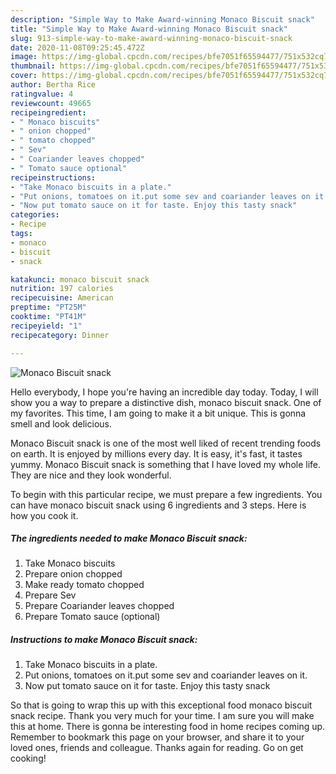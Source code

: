 ```yaml
---
description: "Simple Way to Make Award-winning Monaco Biscuit snack"
title: "Simple Way to Make Award-winning Monaco Biscuit snack"
slug: 913-simple-way-to-make-award-winning-monaco-biscuit-snack
date: 2020-11-08T09:25:45.472Z
image: https://img-global.cpcdn.com/recipes/bfe7051f65594477/751x532cq70/monaco-biscuit-snack-recipe-main-photo.jpg
thumbnail: https://img-global.cpcdn.com/recipes/bfe7051f65594477/751x532cq70/monaco-biscuit-snack-recipe-main-photo.jpg
cover: https://img-global.cpcdn.com/recipes/bfe7051f65594477/751x532cq70/monaco-biscuit-snack-recipe-main-photo.jpg
author: Bertha Rice
ratingvalue: 4
reviewcount: 49665
recipeingredient:
- " Monaco biscuits"
- " onion chopped"
- " tomato chopped"
- " Sev"
- " Coariander leaves chopped"
- " Tomato sauce optional"
recipeinstructions:
- "Take Monaco biscuits in a plate."
- "Put onions, tomatoes on it.put some sev and coariander leaves on it."
- "Now put tomato sauce on it for taste. Enjoy this tasty snack"
categories:
- Recipe
tags:
- monaco
- biscuit
- snack

katakunci: monaco biscuit snack 
nutrition: 197 calories
recipecuisine: American
preptime: "PT25M"
cooktime: "PT41M"
recipeyield: "1"
recipecategory: Dinner

---
```



![Monaco Biscuit snack](https://img-global.cpcdn.com/recipes/bfe7051f65594477/751x532cq70/monaco-biscuit-snack-recipe-main-photo.jpg)

Hello everybody, I hope you're having an incredible day today. Today, I will show you a way to prepare a distinctive dish, monaco biscuit snack. One of my favorites. This time, I am going to make it a bit unique. This is gonna smell and look delicious.



Monaco Biscuit snack is one of the most well liked of recent trending foods on earth. It is enjoyed by millions every day. It is easy, it's fast, it tastes yummy. Monaco Biscuit snack is something that I have loved my whole life. They are nice and they look wonderful.


To begin with this particular recipe, we must prepare a few ingredients. You can have monaco biscuit snack using 6 ingredients and 3 steps. Here is how you cook it.

<!--inarticleads1-->

##### The ingredients needed to make Monaco Biscuit snack:

1. Take  Monaco biscuits
1. Prepare  onion chopped
1. Make ready  tomato chopped
1. Prepare  Sev
1. Prepare  Coariander leaves chopped
1. Prepare  Tomato sauce (optional)




<!--inarticleads2-->

##### Instructions to make Monaco Biscuit snack:

1. Take Monaco biscuits in a plate.
1. Put onions, tomatoes on it.put some sev and coariander leaves on it.
1. Now put tomato sauce on it for taste. Enjoy this tasty snack




So that is going to wrap this up with this exceptional food monaco biscuit snack recipe. Thank you very much for your time. I am sure you will make this at home. There is gonna be interesting food in home recipes coming up. Remember to bookmark this page on your browser, and share it to your loved ones, friends and colleague. Thanks again for reading. Go on get cooking!
